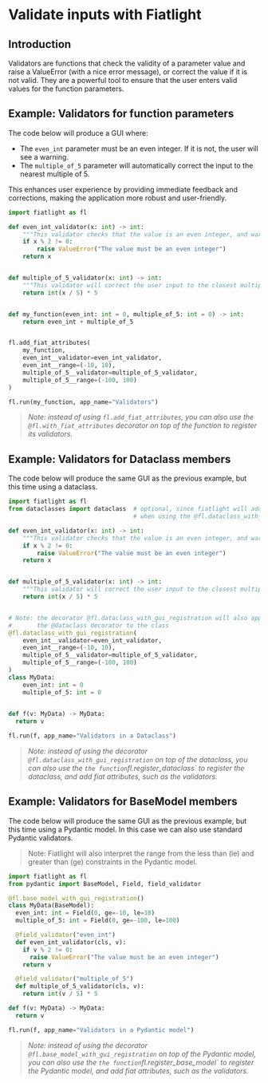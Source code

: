 Validate inputs with Fiatlight
==============================

Introduction
------------

Validators are functions that check the validity of a parameter value and raise a ValueError (with a nice error message), or correct the value if it is not valid.
They are a powerful tool to ensure that the user enters valid values for the function parameters.

Example: Validators for function parameters
-------------------------------------------

The code below will produce a GUI where:

* The `even_int` parameter must be an even integer. If it is not, the user will see a warning.
* The `multiple_of_5` parameter will automatically correct the input to the nearest multiple of 5.

This enhances user experience by providing immediate feedback and corrections, making the application more robust and user-friendly.

```python
import fiatlight as fl

def even_int_validator(x: int) -> int:
    """This validator checks that the value is an even integer, and warns the user if it is not."""
    if x % 2 != 0:
        raise ValueError("The value must be an even integer")
    return x


def multiple_of_5_validator(x: int) -> int:
    """This validator will correct the user input to the closest multiple of 5."""
    return int(x / 5) * 5


def my_function(even_int: int = 0, multiple_of_5: int = 0) -> int:
    return even_int + multiple_of_5


fl.add_fiat_attributes(
    my_function,
    even_int__validator=even_int_validator,
    even_int__range=(-10, 10),
    multiple_of_5__validator=multiple_of_5_validator,
    multiple_of_5__range=(-100, 100) 
)

fl.run(my_function, app_name="Validators")
```


> _Note: instead of using `fl.add_fiat_attributes`, you can also use the `@fl.with_fiat_attributes` decorator on top of the function to register its validators._


Example: Validators for Dataclass members
-----------------------------------------

The code below will produce the same GUI as the previous example, but this time using a dataclass.

```python
import fiatlight as fl
from dataclasses import dataclass  # optional, since fiatlight will add the @dataclass decorator
                                   # when using the @fl.dataclass_with_gui_registration decorator

def even_int_validator(x: int) -> int:
    """This validator checks that the value is an even integer, and warns the user if it is not."""
    if x % 2 != 0:
        raise ValueError("The value must be an even integer")
    return x


def multiple_of_5_validator(x: int) -> int:
    """This validator will correct the user input to the closest multiple of 5."""
    return int(x / 5) * 5


# Note: the decorator @fl.dataclass_with_gui_registration will also apply
#       the @dataclass decorator to the class
@fl.dataclass_with_gui_registration(
    even_int__validator=even_int_validator,
    even_int__range=(-10, 10),
    multiple_of_5__validator=multiple_of_5_validator,
    multiple_of_5__range=(-100, 100)
)
class MyData:
    even_int: int = 0
    multiple_of_5: int = 0

    
def f(v: MyData) -> MyData:
  return v

fl.run(f, app_name="Validators in a Dataclass")
```

> _Note: instead of using the decorator `@fl.dataclass_with_gui_registration` on top of the dataclass, you can also use the ` the function `fl.register_dataclass` to register the dataclass, and add fiat attributes, such as the validators._



Example: Validators for BaseModel members
-------------------------------------------

The code below will produce the same GUI as the previous example, but this time using a Pydantic model.
In this case we can also use standard Pydantic validators.

> Note: Fiatlight will also interpret the range from the less than (le) and greater than (ge) constraints in the Pydantic model.

```python
import fiatlight as fl
from pydantic import BaseModel, Field, field_validator

@fl.base_model_with_gui_registration()
class MyData(BaseModel):
  even_int: int = Field(0, ge=-10, le=10)
  multiple_of_5: int = Field(0, ge=-100, le=100)

  @field_validator("even_int")
  def even_int_validator(cls, v):
    if v % 2 != 0:
      raise ValueError("The value must be an even integer")
    return v

  @field_validator("multiple_of_5")
  def multiple_of_5_validator(cls, v):
    return int(v / 5) * 5

def f(v: MyData) -> MyData:
  return v

fl.run(f, app_name="Validators in a Pydantic model")
```

> _Note: instead of using the decorator `@fl.base_model_with_gui_registration` on top of the Pydantic model, you can also use the ` the function `fl.register_base_model` to register the Pydantic model, and add fiat attributes, such as the validators._
